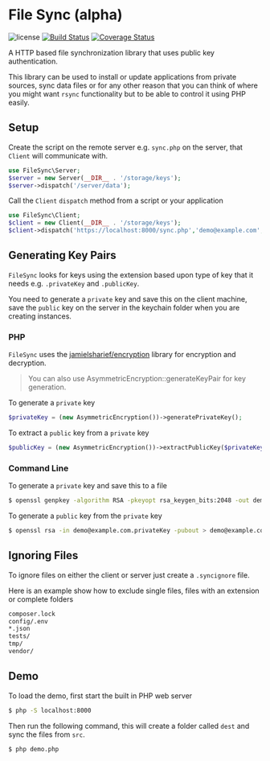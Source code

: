 # File Sync (alpha)

![license](https://img.shields.io/badge/license-MIT-brightGreen.svg)
[![Build Status](https://travis-ci.com/jamielsharief/file-sync.svg?branch=main)](https://travis-ci.com/jamielsharief/file-sync)
[![Coverage Status](https://coveralls.io/repos/github/jamielsharief/file-sync/badge.svg?branch=main)](https://coveralls.io/github/jamielsharief/file-sync?branch=main)

A HTTP based file synchronization library that uses public key authentication.

This library can be used to install or update applications from private sources, sync data files or for any other reason that you can think of where you might want `rsync` functionality but to be able to control it using PHP easily.

## Setup

Create the script on the remote server e.g. `sync.php` on the server, that `Client` will communicate with.

```php
use FileSync\Server;
$server = new Server(__DIR__ . '/storage/keys');
$server->dispatch('/server/data');
```

Call the `Client` `dispatch` method from a script or your application

```php
use FileSync\Client;
$client = new Client(__DIR__ . '/storage/keys');
$client->dispatch('https://localhost:8000/sync.php','demo@example.com','/var/www/app.example.com/public_html');
```

## Generating Key Pairs

`FileSync` looks for keys using the extension based upon type of key that it needs  e.g. `.privateKey` and `.publicKey`.

You need to generate a `private` key and save this on the client machine, save the `public` key on the server in the keychain folder when you are creating instances.

### PHP

`FileSync` uses the [jamielsharief/encryption](https://github.com/jamielsharief/encryption) library for encryption and decryption.

> You can also use AsymmetricEncryption::generateKeyPair for key generation.

To generate a `private` key

```php
$privateKey = (new AsymmetricEncryption())->generatePrivateKey();
```

To extract a `public` key from a `private` key

```php
$publicKey = (new AsymmetricEncryption())->extractPublicKey($privateKey);
```

### Command Line

To generate a `private` key and save this to a file

```bash
$ openssl genpkey -algorithm RSA -pkeyopt rsa_keygen_bits:2048 -out demo@example.com.privateKey
```

To generate a `public` key from the `private` key

```bash
$ openssl rsa -in demo@example.com.privateKey -pubout > demo@example.com.publicKey
```


## Ignoring Files

To ignore files on either the client or server just create a `.syncignore` file.

Here is an example show how to exclude single files, files with an extension or complete folders

```bash
composer.lock
config/.env
*.json
tests/
tmp/
vendor/
```

## Demo

To load the demo, first start the built in PHP web server

```bash
$ php -S localhost:8000
```

Then run the following command, this will create a folder called `dest` and sync the files from `src`.

```bash
$ php demo.php
```